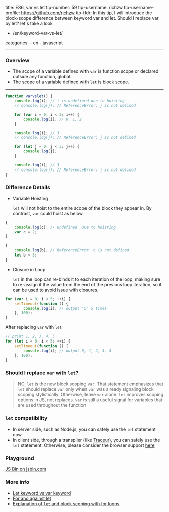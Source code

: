 title: ES6, var vs let
tip-number: 59
tip-username: richzw
tip-username-profile: https://github.com/richzw
tip-tldr: In this tip, I will introduce the block-scope difference between keyword var and let. Should I replace var by let? let's take a look

-   /en/keyword-var-vs-let/

categories: - en - javascript

---

### Overview

-   The scope of a variable defined with `var` is function scope or declared outside any function, global.
-   The scope of a variable defined with `let` is block scope.

---

```js
function varvslet() {
    console.log(i); // i is undefined due to hoisting
    // console.log(j); // ReferenceError: j is not defined

    for (var i = 0; i < 3; i++) {
        console.log(i); // 0, 1, 2
    }

    console.log(i); // 3
    // console.log(j); // ReferenceError: j is not defined

    for (let j = 0; j < 3; j++) {
        console.log(j);
    }

    console.log(i); // 3
    // console.log(j); // ReferenceError: j is not defined
}
```

### Difference Details

-   Variable Hoisting

    `let` will not hoist to the entire scope of the block they appear in. By contrast, `var` could hoist as below.

```js
{
    console.log(c); // undefined. Due to hoisting
    var c = 2;
}

{
    console.log(b); // ReferenceError: b is not defined
    let b = 3;
}
```

-   Closure in Loop

    `let` in the loop can re-binds it to each iteration of the loop, making sure to re-assign it the value from the end of the previous loop iteration, so it can be used to avoid issue with closures.

```js
for (var i = 0; i < 5; ++i) {
    setTimeout(function () {
        console.log(i); // output '5' 5 times
    }, 100);
}
```

After replacing `var` with `let`

```js
// print 1, 2, 3, 4, 5
for (let i = 0; i < 5; ++i) {
    setTimeout(function () {
        console.log(i); // output 0, 1, 2, 3, 4
    }, 100);
}
```

### Should I replace `var` with `let`?

> NO, `let` is the new block scoping `var`. That statement emphasizes that `let` should replace `var` only when `var` was already signaling
> block scoping stylistically. Otherwise, leave `var` alone. `let` improves scoping options in JS, not replaces. `var` is still a useful signal for variables that are used throughout the function.

### `let` compatibility

-   In server side, such as Node.js, you can safely use the `let` statement now.
-   In client side, through a transpiler (like [Traceur](https://github.com/google/traceur-compiler)), you can safely use the `let` statement. Otherwise, please consider the browser support [here](http://caniuse.com/#search=let)

### Playground

<div>
  <a class="jsbin-embed" href="http://jsbin.com/yumaye/embed?js,console">JS Bin on jsbin.com</a><script src="http://static.jsbin.com/js/embed.min.js?3.39.11"></script>
</div>

### More info

-   [Let keyword vs var keyword](http://stackoverflow.com/questions/762011/let-keyword-vs-var-keyword)
-   [For and against let](https://davidwalsh.name/for-and-against-let)
-   [Explanation of `let` and block scoping with for loops](http://stackoverflow.com/questions/30899612/explanation-of-let-and-block-scoping-with-for-loops/30900289#30900289).
